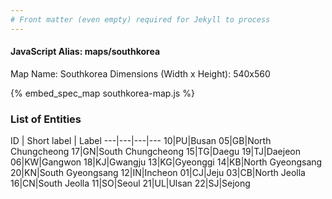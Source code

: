```yaml
---
# Front matter (even empty) required for Jekyll to process
---
```


#### JavaScript Alias: maps/southkorea

Map Name: Southkorea
Dimensions (Width x Height): 540x560




{% embed_spec_map southkorea-map.js %}

### List of Entities

ID | Short label | Label
---|---|---|---
10|PU|Busan
05|GB|North Chungcheong
17|GN|South Chungcheong
15|TG|Daegu
19|TJ|Daejeon
06|KW|Gangwon
18|KJ|Gwangju
13|KG|Gyeonggi
14|KB|North Gyeongsang
20|KN|South Gyeongsang
12|IN|Incheon
01|CJ|Jeju
03|CB|North Jeolla
16|CN|South Jeolla
11|SO|Seoul
21|UL|Ulsan
22|SJ|Sejong